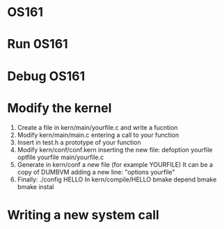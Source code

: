 # OS161

# Run 0S161

# Debug OS161

# Modify the kernel

  1. Create a file in kern/main/yourfile.c and write a fucntion
  2. Modify kern/main/main.c entering a call to your function
  3. Insert in test.h a prototype of your function
  4. Modify kern/conf/conf.kern inserting the new file:
        defoption yourfile
        optfile   yourfile   main/yourfile.c
  5. Generate in kern/conf a new file (for example YOURFILE)
        It can be a copy of DUMBVM adding a new line: "options yourfile"
  6. Finally:
        ./config HELLO
        In kern/compile/HELLO
            bmake depend
            bmake
            bmake instal
            
# Writing a new system call
